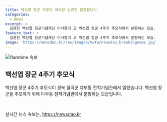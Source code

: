 ```yaml
---
title: 백선엽 장군 추모식 이사장 김관진 분향합니다.
categories:
  - News
excerpt: >
  김관진 백선엽 장군기념재단 이사장이 고 백선엽 장군 4주기 추모식에서 분향하는 모습.
feature_text: >
  김관진 백선엽 장군기념재단 이사장이 고 백선엽 장군 4주기 추모식에서 분향하는 모습.
image: 'https://newsdao.kr/res/images/meta/newsdao_breakingnews.jpg'
---
```


<p><img src="https://newsdao.kr/res/images/meta/newsdao_breakingnews.jpg" alt="flaretime 속보" /></p>

<h2 data-ke-size="size26">백선엽 장군 4주기 추모식</h2>

<p>백선엽 장군 4주기 추모식이 경북 칠곡군 다부동 전적기념관에서 열렸습니다. 백선엽 장군을 추모하기 위해 다부동 전적기념관에서 분향하는 모습입니다.</p>

<p data-ke-size="size16">&nbsp;</p>
실시간 뉴스 속보는, <a href="https://newsdao.kr" rel="dofollow">https://newsdao.kr</a>


